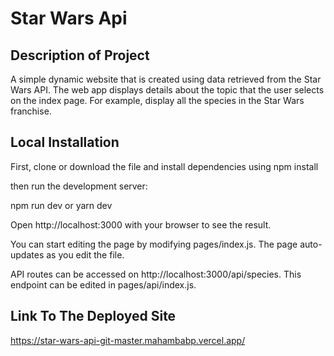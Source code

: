 # Star Wars Api

## Description of Project

A simple dynamic website that is created using data retrieved from the Star Wars API. The web app  displays details about the topic that the user selects on the index page.
For example, display all the species in the Star Wars franchise.

## Local Installation

First, clone or download the file and install dependencies using npm install

then run the development server:

npm run dev
 or
yarn dev

Open http://localhost:3000 with your browser to see the result.

You can start editing the page by modifying pages/index.js. The page auto-updates as you edit the file.

API routes can be accessed on http://localhost:3000/api/species. This endpoint can be edited in pages/api/index.js.

## Link To The Deployed Site

https://star-wars-api-git-master.mahambabp.vercel.app/


